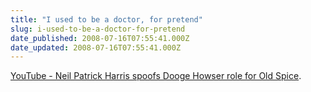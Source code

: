 ```yaml
---
title: "I used to be a doctor, for pretend"
slug: i-used-to-be-a-doctor-for-pretend
date_published: 2008-07-16T07:55:41.000Z
date_updated: 2008-07-16T07:55:41.000Z
---
```


[YouTube - Neil Patrick Harris spoofs Dooge Howser role for Old Spice](http://www.youtube.com/watch?v=1hAXRvrGsmY).
